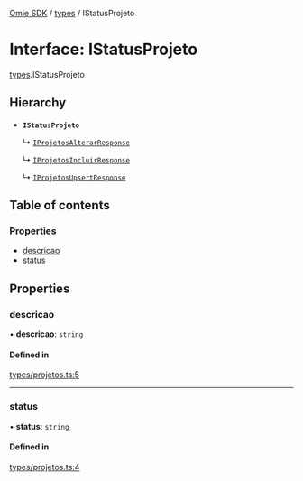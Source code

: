 [Omie SDK](../README.md) / [types](../modules/types.md) / IStatusProjeto

# Interface: IStatusProjeto

[types](../modules/types.md).IStatusProjeto

## Hierarchy

- **`IStatusProjeto`**

  ↳ [`IProjetosAlterarResponse`](types.IProjetosAlterarResponse.md)

  ↳ [`IProjetosIncluirResponse`](types.IProjetosIncluirResponse.md)

  ↳ [`IProjetosUpsertResponse`](types.IProjetosUpsertResponse.md)

## Table of contents

### Properties

- [descricao](types.IStatusProjeto.md#descricao)
- [status](types.IStatusProjeto.md#status)

## Properties

### descricao

• **descricao**: `string`

#### Defined in

[types/projetos.ts:5](https://github.com/lucas-bogos/omie-sdk/blob/fa631c8/src/types/projetos.ts#L5)

___

### status

• **status**: `string`

#### Defined in

[types/projetos.ts:4](https://github.com/lucas-bogos/omie-sdk/blob/fa631c8/src/types/projetos.ts#L4)

